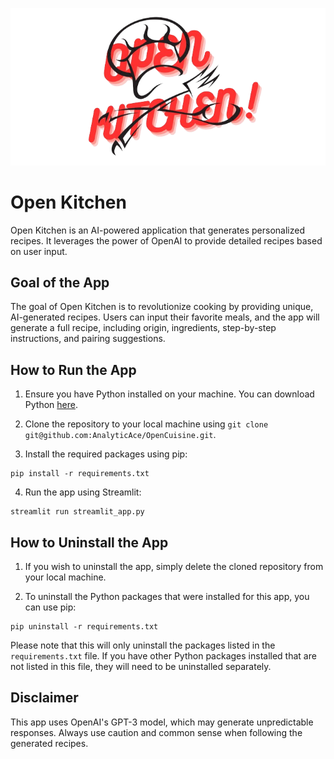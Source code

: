 
![Logo](logo.png)

# Open Kitchen

Open Kitchen is an AI-powered application that generates personalized recipes. It leverages the power of OpenAI to provide detailed recipes based on user input.

## Goal of the App

The goal of Open Kitchen is to revolutionize cooking by providing unique, AI-generated recipes. Users can input their favorite meals, and the app will generate a full recipe, including origin, ingredients, step-by-step instructions, and pairing suggestions.

## How to Run the App

1. Ensure you have Python installed on your machine. You can download Python [here](https://www.python.org/downloads/).

2. Clone the repository to your local machine using `git clone git@github.com:AnalyticAce/OpenCuisine.git`.

3. Install the required packages using pip:
```
pip install -r requirements.txt
```

4. Run the app using Streamlit:
```
streamlit run streamlit_app.py
```

## How to Uninstall the App

1. If you wish to uninstall the app, simply delete the cloned repository from your local machine.

2. To uninstall the Python packages that were installed for this app, you can use pip:
```
pip uninstall -r requirements.txt
```

Please note that this will only uninstall the packages listed in the `requirements.txt` file. If you have other Python packages installed that are not listed in this file, they will need to be uninstalled separately.

## Disclaimer

This app uses OpenAI's GPT-3 model, which may generate unpredictable responses. Always use caution and common sense when following the generated recipes.